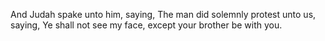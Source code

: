 And Judah spake unto him, saying, The man did solemnly protest unto us, saying, Ye shall not see my face, except your brother be with you.
